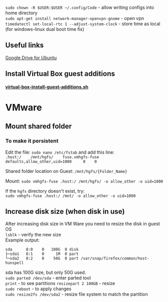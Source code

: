 `sudo chown -R $USER:$USER ~/.config/Code` - allow writing configs into home directory  
`sudo apt-get install network-manager-openvpn-gnome` - open vpn  
`timedatectl set-local-rtc 1 --adjust-system-clock` - store time as local (for windows-linux dual boot time fix)

## Useful links

[Google Drive for Ubuntu](https://linuxconfig.org/google-drive-on-ubuntu-18-04-bionic-beaver-linux)

## Install Virtual Box guest additions

#### [virtual-box-install-guest-additions.sh](./virtual-box-install-guest-additions.sh)

# VMware

## Mount shared folder

### To make it persistent

Edit the file: `sudo nano /etc/fstab` and add this line:  
`.host:/    /mnt/hgfs/    fuse.vmhgfs-fuse    defaults,allow_other,uid=1000     0    0`

Shared folder location on Guest: `/mnt/hgfs/{Folder_Name}`

Mount: `sudo vmhgfs-fuse .host:/ /mnt/hgfs/ -o allow_other -o uid=1000`

If the `hgfs` directory doesn't exist, try:  
`sudo vmhgfs-fuse .host:/ /mnt/ -o allow_other -o uid=1000`

## Increase disk size (when disk in use)

After increasing disk size in VM Ware you need to resize the disk in guest OS  
`lsblk` - verify the new size  
Example output:

```
sda      8:0    0   100G  0 disk
├─sda1   8:1    0     1M  0 part
└─sda2   8:2    0    50G  0 part /var/snap/firefox/common/host-hunspell
```

sda has 100G size, but only 50G used.  
`sudo parted /dev/sda` - enter parted tool  
`print` - to see partitions
`resizepart 2 100GB` - resize  
`sudo reboot` - to apply changes  
`sudo resize2fs /dev/sda2` - resize file system to match the partition
